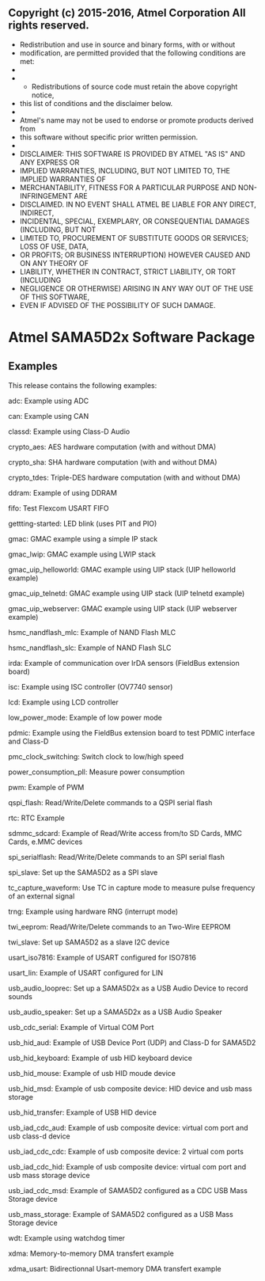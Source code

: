 Copyright (c) 2015-2016, Atmel Corporation All rights reserved.
----------------------------------------------------------

* Redistribution and use in source and binary forms, with or without
* modification, are permitted provided that the following conditions are met:
*
* - Redistributions of source code must retain the above copyright notice,
* this list of conditions and the disclaimer below.
*
* Atmel's name may not be used to endorse or promote products derived from
* this software without specific prior written permission.
*
* DISCLAIMER: THIS SOFTWARE IS PROVIDED BY ATMEL "AS IS" AND ANY EXPRESS OR
* IMPLIED WARRANTIES, INCLUDING, BUT NOT LIMITED TO, THE IMPLIED WARRANTIES OF
* MERCHANTABILITY, FITNESS FOR A PARTICULAR PURPOSE AND NON-INFRINGEMENT ARE
* DISCLAIMED. IN NO EVENT SHALL ATMEL BE LIABLE FOR ANY DIRECT, INDIRECT,
* INCIDENTAL, SPECIAL, EXEMPLARY, OR CONSEQUENTIAL DAMAGES (INCLUDING, BUT NOT
* LIMITED TO, PROCUREMENT OF SUBSTITUTE GOODS OR SERVICES; LOSS OF USE, DATA,
* OR PROFITS; OR BUSINESS INTERRUPTION) HOWEVER CAUSED AND ON ANY THEORY OF
* LIABILITY, WHETHER IN CONTRACT, STRICT LIABILITY, OR TORT (INCLUDING
* NEGLIGENCE OR OTHERWISE) ARISING IN ANY WAY OUT OF THE USE OF THIS SOFTWARE,
* EVEN IF ADVISED OF THE POSSIBILITY OF SUCH DAMAGE.


# Atmel SAMA5D2x Software Package

## Examples

This release contains the following examples:

adc: Example using ADC

can: Example using CAN

classd: Example using Class-D Audio

crypto_aes: AES hardware computation (with and without DMA)

crypto_sha: SHA hardware computation (with and without DMA)

crypto_tdes: Triple-DES hardware computation (with and without DMA)

ddram: Example of using DDRAM

fifo: Test Flexcom USART FIFO

gettting-started: LED blink (uses PIT and PIO)

gmac: GMAC example using a simple IP stack

gmac_lwip: GMAC example using LWIP stack

gmac_uip_helloworld: GMAC example using UIP stack (UIP helloworld example)

gmac_uip_telnetd: GMAC example using UIP stack (UIP telnetd example)

gmac_uip_webserver: GMAC example using UIP stack (UIP webserver example)

hsmc_nandflash_mlc: Example of NAND Flash MLC

hsmc_nandflash_slc: Example of NAND Flash SLC

irda: Example of communication over IrDA sensors (FieldBus extension board)

isc: Example using ISC controller (OV7740 sensor)

lcd: Example using LCD controller

low_power_mode: Example of low power mode

pdmic: Example using the FieldBus extension board to test PDMIC interface and Class-D

pmc_clock_switching: Switch clock to low/high speed

power_consumption_pll: Measure power consumption

pwm: Example of PWM

qspi_flash: Read/Write/Delete commands to a QSPI serial flash

rtc: RTC Example

sdmmc_sdcard: Example of Read/Write access from/to SD Cards, MMC Cards, e.MMC devices

spi_serialflash: Read/Write/Delete commands to an SPI serial flash

spi_slave: Set up the SAMA5D2 as a SPI slave

tc_capture_waveform: Use TC in capture mode to measure pulse frequency of an external signal

trng: Example using hardware RNG (interrupt mode)

twi_eeprom: Read/Write/Delete commands to an Two-Wire EEPROM

twi_slave: Set up SAMA5D2 as a slave I2C device

usart_iso7816: Example of USART configured for ISO7816

usart_lin: Example of USART configured for LIN

usb_audio_looprec: Set up a SAMA5D2x as a USB Audio Device to record sounds

usb_audio_speaker: Set up a SAMA5D2x as a USB Audio Speaker

usb_cdc_serial: Example of Virtual COM Port

usb_hid_aud: Example of USB Device Port (UDP) and Class-D for SAMA5D2

usb_hid_keyboard: Example of usb HID keyboard device

usb_hid_mouse: Example of usb HID moude device

usb_hid_msd: Example of usb composite device: HID device and usb mass storage

usb_hid_transfer: Example of USB HID device

usb_iad_cdc_aud: Example of usb composite device: virtual com port and usb class-d device

usb_iad_cdc_cdc: Example of usb composite device: 2 virtual com ports

usb_iad_cdc_hid: Example of usb composite device: virtual com port and usb mass storage device

usb_iad_cdc_msd: Example of SAMA5D2 configured as a CDC USB Mass Storage device

usb_mass_storage: Example of SAMA5D2 configured as a USB Mass Storage device

wdt: Example using watchdog timer

xdma: Memory-to-memory DMA transfert example

xdma_usart: Bidirectionnal Usart-memory DMA transfert example


